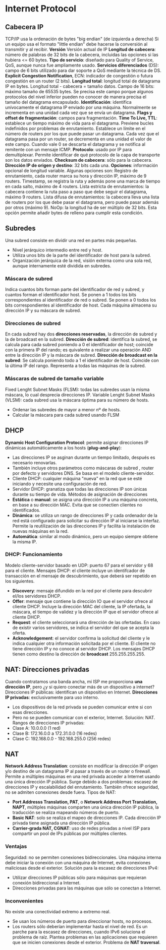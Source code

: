 # Internet Protocol
## Cabecera IP
TCP/IP usa la ordenación de bytes "big endian" (de izquierda a derecha)
Si un equipo usa el formato "little endian" debe hacerse la conversión al transmitir y al recibir.
**Versión** Versión actual de IP
**Longitud de cabecera**: número de palabras de 32 bits de la cabecera, incluidas las opciones si las hubiera <= 60 bytes.
**Tipo de servicio**: diseñado para Quality of Service, QoS, aunque nunca fue ampliamente usado.
**Servicios diferenciados** (DS): campo de 6 bits utilizado para dar soporte a QoS mediante la técnica de DS.
**Explicit Congestion Notification**, ECN: indicador de congestión o futura congestión en un router (2 bits).
**Longitud total**: longitud total de datagrama IP en bytes.
Longitud total - cabecera = tamaño datos.
Campo de 16 bits: máximo tamaño de 65535 bytes.
Se precisa este campo porque algunos protocolos del nivel inferior pueden no conocer de manera precisa el tamaño del datagrama encapsulado.
**Identificación**: identifica unívocamente el datagrama IP enviado por una máquina. Normalmente se incrementa en una unidad cada vez que se envía un datagrama.
**Flags y offset de fragmentación**: campos para fragmentación.
**Time To Live, TTL**: establece un tiempo máximo de vida para el datagrama. Previene bucles indefinidos por problemas de enrutamiento.
Establece un límite en el número de routers por los que puede pasar un datagrama.
Cada vez que el datagrama pasa por un router, se decrementa en una unidad el valor de este campo.
Cuando vale 0 se descarta el datagrama y se notifica al remitente con un mensaje ICMP.
**Protocolo**: usado por IP para demultiplexar. Permite identificar de qué protocolo de la capa de transporte son los datos enviados.
**Checksum de cabecera**: sólo para la cabecera.
**Dirección IP de origen y destino**: 32 bits cada una.
**Opciones**: información opcional de longitud variable. Algunas opciones son:
Registro de enrutamiento, cada router marca su hora y dirección IP, máximo de 9 routers.
Timestamp, se registra la ruta y además pone una marca de tiempo en cada salto, máximo de 4 routers.
Lista estricta de enrutamientos: la cabecera contiene la ruta paso a paso que debe seguir el datagrama, máximo 9 routers.
Lista difusa de enrutamientos: la cabecera lleva una lista de routers por los que debe pasar el datagrama, pero puede pasar además por otros (máximo 9).
NoOp: la longitud ha de ser múltiplo de 32 bits. Esta opción permite añadir bytes de relleno para cumplir esta condición.
## Subredes
Una subred consiste en dividir una red en partes más pequeñas.
- Nivel jerárquico intermedio entre red y host.
- Utiliza unos bits de la parte del identificador de host para la subred.
- Organización jerárquica de la red, visión externa como una sola red, aunque internamente esté dividida en subredes.
### Máscara de subred
Indica cuantos bits forman parte del identificador de red y subred, y cuantos forman el identificador host.
Se ponen a 1 todos los bits correspondientes al identificador de red o subred.
Se ponen a 0 todos los bits correspondientes al identificador de host.
Cada máquina almacena su dirección IP y su máscara de subred.
### Direcciones de subred
En cada subred hay dos **direcciones reservadas**, la dirección de subred y la de broadcast en la subred.
**Dirección de subred**: identifica la subred, se calcula para cada subred poniendo a 0 el identificador de host; coincide con la primera IP del rando; es quivalente a realizar una operación AND entre la dirección IP y la máscara de subred.
**Dirección de broadcast en la subred**:
Se calcula poniendo todo a 1 el identificador de host. Coincide con la última IP del rango. Representa a todas las máquinas de la subred.
### Máscaras de subred de tamaño variable
Fixed Lenght Subnet Masks (FLSM): todas las subredes usan la misma máscara, lo cual desprecia direcciones IP.
Variable Lenght Subnet Masks (VLSM): cada subred usa la máscara óptima para su número de hosts.
- Ordenar las subredes de mayor a menor nº de hosts.
- Calcular la máscara para cada subred usando FLSM
## DHCP
**Dynamic Host Configuration Protocol**: permite asignar direcciones IP dinámicas automáticamente a los hosts (**plug-and-play**):
- Las direcciones IP se asginan durante un tiempo limitado, después es necesario renovarlas.
- También incluye otros parámetros como máscaras de subred , router por defecto y servidores DNS.
Se basa en el modelo cliente-servidor.
- Cliente DHCP: cualquier máquina "nueva" en la red que se esté iniciando y necesite una configuración de red.
- Servidor DHCP: granatiza que todas las direcciones IP son únicas durante su tiempo de vida.
Métodos de asignación de direcciones
- **Estática** o **manual**: se asigna una dirección IP a una máquina concreta, en base a su dirección MAC. Evita que se conectien clientes no identificados.
- **Dinámica**: se utiliza un rango de direcciones IP y cada ordenador de la red está configurado para solicitar su dirección IP al iniciarse la interfaz. Permite la reutilización de las direcciones IP y facilita la instalación de nuevas máquinas en la red.
- **Automática**: similar al modo dinámico, pero un equipo siempre obtiene la misma IP.
### DHCP: Funcionamiento
Modelo cliente-servidor basado en UDP: puerto 67 para el servidor y 68 para el cliente.
Mensajes DHCP: el cliente incluye un identifcador de transacción en el mensaje de descubrimiento, que deberá ser repetido en los siguientes.
- **Discovery**: mensaje difundido en la red por el cliente para descubrir el/los servidores DHCP.
- **Offer**: mensaje que contiene la dirección IO que el servidor ofrece al cliente DHCP. Incluye la dirección MAC del cliente, la IP ofertada, la máscara, el tiempo de validez y la dirección IP que el servidor ofrece al cliente DHCP.
- **Request**: el cliente seleccionará una dirección de las ofertadas. En caso de existir varios servidores, se indica el servidor del que se acepta la oferta.
- **Acknowledgement**: el servidor confirma la solicitud del cliente y le indica cualquier otra información solicitada por el cliente.
El cliente no tiene dirección IP y no conoce al servidor DHCP. Los mensajes DHCP tienen como destino la dirección de **broadcast** 255.255.255.255.
## NAT: Direcciones privadas
Cuando contratamos una banda ancha, mi ISP me proporciona **una dirección IP**, pero ¿y si quiero conectar más de un dispositivo a internet?
Direcciones IP públicas: identifican un dispositivo en Internet.
**Direcciones IP privadas**: exclusivamente para uso interno.
- Los dispositivos de la red privada se pueden comunicar entre si con esas direcciones.
- Pero no se pueden comunicar con el exterior, Internet. Solución: NAT.
Rangos de direcciones IP privadas:
- Clase A: 10.0.0.0 (1 red)
- Clase B: 172.16.0.0 a 172.31.0.0 (16 redes)
- Clase C: 192.168.0.0 - 192.168.255.0 (256 redes)
## NAT
**Network Address Translation**: consiste en modificar la dirección IP origen y/o destino de un datagrama IP al pasar a través de un router o firewall. Permite a múltiples máquinas en una red privada acceder a Internet usando una única dirección IP pública.
Surge debido a dos problemas: escasez de direcciones IP y escalabilidad del enrutamiento. También ofrece seguridad, no se admiten conexiones desde fuera.
Tipos de NAT:
- **Port Addresss Translation, PAT**, o **Network Address Port Translation, NAPT**, múltiples máquinas comparten una única dirección IP pública, la traducción se realiza mapeando números de puerto.
- **Basic NAT**: solo se realiza el mapeo de direcciones IP. Cada dirección IP privada tiene asignada una dirección IP pública.
- **Carrier-grada NAT, CGNAT**: uso de redes privadas a nivel ISP para compartir un pool de IPs públicas por múltiples clientes.
### Ventajas
Seguridad: no se permiten conexiones bidireccionales. Una máquina interna debe iniciar la conexión con una máquina de Internet, evita conexiones maliciosas desde el exterior.
Solución para la escasez de direcciones IPv4:
- Utilizar direcciones IP públicas sólo para máquinas que requieran conexión bidireccional a Internet.
- Direcciones privadas para las máquinas que sólo se conectan a Internet.
### Inconvenientes
No existe una conectividad extremo a extremo real.
- Se usan los números de puerto para direccionar hosts, no procesos.
- Los routers sólo deberían implementar hasta el nivel de red.
Es un parche para la escasez de direcciones, cuando IPv6 soluciona el problema de raíz.
Plantea problemas en las aplicaciones que requieren que se inicien conexiones desde el exterior. Problema de **NAT traversal**.

